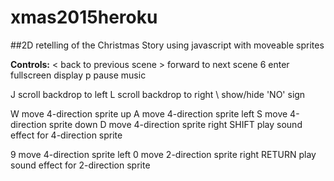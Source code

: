 # xmas2015heroku
##2D retelling of the Christmas Story using javascript with moveable sprites

**Controls:**
  \<   back to previous scene
  \>   forward to next scene
  6   enter fullscreen display
  p   pause music
  
  J   scroll backdrop to left
  L   scroll backdrop to right
  \   show/hide 'NO' sign
  
  W   move 4-direction sprite up
  A   move 4-direction sprite left
  S   move 4-direction sprite down
  D   move 4-direction sprite right
  SHIFT   play sound effect for 4-direction sprite
  
  9   move 4-direction sprite left
  0   move 2-direction sprite right
  RETURN  play sound effect for 2-direction sprite

